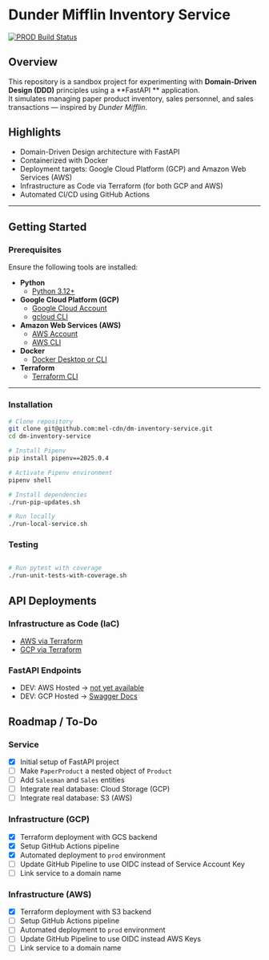 # Dunder Mifflin Inventory Service

[![PROD Build Status](https://github.com/mel-cdn/dm-inventory-service/actions/workflows/gcp_deploy.yml/badge.svg?branch=main)](https://github.com/mel-cdn/dm-inventory-service/actions/workflows/gcp_deploy.yml)

## Overview

This repository is a sandbox project for experimenting with **Domain-Driven Design (DDD)** principles using a **FastAPI
** application.  
It simulates managing paper product inventory, sales personnel, and sales transactions — inspired by *Dunder Mifflin*.

## Highlights

- Domain-Driven Design architecture with FastAPI
- Containerized with Docker
- Deployment targets: Google Cloud Platform (GCP) and Amazon Web Services (AWS)
- Infrastructure as Code via Terraform (for both GCP and AWS)
- Automated CI/CD using GitHub Actions

---

## Getting Started

### Prerequisites

Ensure the following tools are installed:

- **Python**
    - [Python 3.12+](https://www.python.org/)
- **Google Cloud Platform (GCP)**
    - [Google Cloud Account](https://console.cloud.google.com/)
    - [gcloud CLI](https://cloud.google.com/sdk/docs/install)
- **Amazon Web Services (AWS)**
    - [AWS Account](https://aws.amazon.com/)
    - [AWS CLI](https://aws.amazon.com/cli/)
- **Docker**
    - [Docker Desktop or CLI](https://docs.docker.com/desktop/)
- **Terraform**
    - [Terraform CLI](https://developer.hashicorp.com/terraform/install)

---

### Installation

```bash
# Clone repository
git clone git@github.com:mel-cdn/dm-inventory-service.git
cd dm-inventory-service

# Install Pipenv
pip install pipenv==2025.0.4

# Activate Pipenv environment
pipenv shell

# Install dependencies
./run-pip-updates.sh

# Run locally
./run-local-service.sh
```

### Testing

```bash

# Run pytest with coverage
./run-unit-tests-with-coverage.sh
```

## API Deployments

### Infrastructure as Code (IaC)

- [AWS via Terraform](infra/terraform/aws/README.md)
- [GCP via Terraform](infra/terraform/gcp/README.md)

### FastAPI Endpoints

- DEV: AWS Hosted -> [not yet available](https://www.powerthesaurus.org/not_yet_available)
- DEV: GCP Hosted -> [Swagger Docs](https://dm-inventory-api-ssivswgqkq-de.a.run.app/swagger)

## Roadmap / To-Do

### Service

- [X] Initial setup of FastAPI project
- [ ] Make `PaperProduct` a nested object of `Product`
- [ ] Add `Salesman` and `Sales` entities
- [ ] Integrate real database: Cloud Storage (GCP)
- [ ] Integrate real database: S3 (AWS)

### Infrastructure (GCP)

- [X] Terraform deployment with GCS backend
- [X] Setup GitHub Actions pipeline
- [X] Automated deployment to `prod` environment
- [ ] Update GitHub Pipeline to use OIDC instead of Service Account Key
- [ ] Link service to a domain name

### Infrastructure (AWS)

- [X] Terraform deployment with S3 backend
- [ ] Setup GitHub Actions pipeline
- [ ] Automated deployment to `prod` environment
- [ ] Update GitHub Pipeline to use OIDC instead AWS Keys
- [ ] Link service to a domain name
